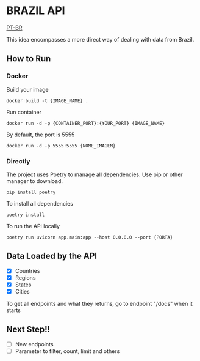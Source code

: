 # BRAZIL API 

[PT-BR](docs/README-PT-BR.md)

 This idea encompasses a more direct way of dealing with data from Brazil.

## How to Run

### Docker

Build your image

```Shell
docker build -t {IMAGE_NAME} .
```
Run container

```Shell
docker run -d -p {CONTAINER_PORT}:{YOUR_PORT} {IMAGE_NAME}
```

By default, the port is 5555

```Shell
docker run -d -p 5555:5555 {NOME_IMAGEM}
```

### Directly

The project uses Poetry to manage all dependencies. Use pip or other manager to download.

```Shell
pip install poetry
```

To install all dependencies

```Shell
poetry install
```

To run the API locally
```Shell
poetry run uvicorn app.main:app --host 0.0.0.0 --port {PORTA}
```

## Data Loaded by the API

- [X] Countries
- [X] Regions
- [X] States
- [X] Cities
  
To get all endpoints and what they returns, go to endpoint "/docs" when it starts

## Next Step!!

- [ ] New endpoints
- [ ] Parameter to filter, count, limit and others